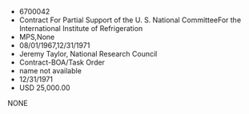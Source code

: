 * 6700042
* Contract For Partial Support of the U. S. National CommitteeFor the International Institute of Refrigeration
* MPS,None
* 08/01/1967,12/31/1971
* Jeremy Taylor, National Research Council
* Contract-BOA/Task Order
*   name not available
* 12/31/1971
* USD 25,000.00

NONE